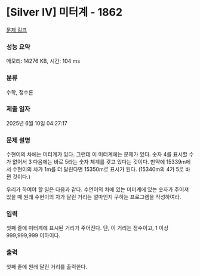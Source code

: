 # [Silver IV] 미터계 - 1862 

[문제 링크](https://www.acmicpc.net/problem/1862) 

### 성능 요약

메모리: 14276 KB, 시간: 104 ms

### 분류

수학, 정수론

### 제출 일자

2025년 6월 10일 04:27:17

### 문제 설명

<p>수현이의 차에는 미터계가 있다. 그런데 이 미터계에는 문제가 있다. 숫자 4를 표시할 수가 없어서 3 다음에는 바로 5라는 숫자 체계를 갖고 있다는 것이다.  만약에 15339m에서 수현이의 차가 1m를 더 달린다면 15350m로 표시가 된다. (15340m의 4가 5로 바뀐 것이다.)</p>

<p>우리가 하여야 할 일은 다음과 같다. 수연이의 차에 있는 미터계에 있는 숫자가 주어져 있을 때 원래 수현이의 차가 달린 거리는 얼마인지 구하는 프로그램을 작성하여라.</p>

### 입력 

 <p>첫째 줄에 미터계에 표시된 거리가 주어진다. 단, 이 거리는 정수이고, 1 이상 999,999,999 이하이다.</p>

### 출력 

 <p>첫째 줄에 원래 달린 거리를 출력한다.</p>

